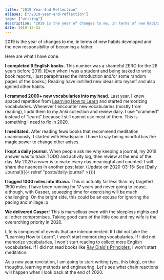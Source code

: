 ```yaml
---
title: "2019 Year-End Reflection"
aliases: ["/2019-year-end-reflection"]
tags: ["writing"]
description: "2019 is the year of changes to me, in terms of new habits developed and the new responsibility of becoming a father. Here are what I have done."
date: 2019-12-31
---
```

2019 is the year of changes to me, in terms of new habits developed and the new responsibility of becoming a father. 

Here are what I have done.

**I completed 9 English books.** This number was a shameful ZERO for the 28 years before 2019. (Even when I was a student and being tasked to write book reports, I just paraphrased the introduction and/or some random pages of the books.) Reading have instilled new ideas into myself and also ignited other habits.

**I crammed 2000+ new vocabularies into my head.** Last year, I knew spaced repetition from [Learning How to Learn][1] and started memorizing vocabularies. Whenever I encounter new vocabularies (mostly from reading), I add them to my Anki collection and review daily. I use "crammed" instead of "learnt" because I still cannot use most of them. This is something I need to fix in 2020.

**I meditated.** After reading fews books that recommend meditation unanimously, I started with Headspace. I have to say being mindful has the magic power to change other axises.

**I kept a daily journal.** When people ask me why keeping a journal, my 2019 answer was to track TODO and activity log, then review at the end of the day. My 2020 answer is to make every day meaningful and counted. I will share the nuances in another post later. (Update on 2020-03-15: See [Daily Journal]({{< relref "posts/daily-journal" >}}))

**I logged 1000 miles into Strava.**  This is actually far less than my targeted 1500 miles. I have been running for 17 years and never going to cease, although, with Casper, squeezing time for exercising will be much challenging. On the bright side, this could be an excuse for ignoring the pacing and millage :p

**We delivered Casper!** This is marvellous even with the sleepless nights and all other compromises. Taking good care of the little one and my wife is the overarching priority in 2020.

Life is composed of events that are interconnected. If I did not take the "Learning How to Learn", I won't start memorizing vocabularies. If I did not memorize vocabularies, I won't start reading to collect more English vocabularies. If I did not read books like [Ray Dialo's Principles][2], I won't start meditation.

As a new year revolution, I am going to start writing (yes, this blog), on the thoughts, learning methods and engineering. Let's see what chain reactions will happen when I look back at the end of 2020.

[1]: https://www.coursera.org/learn/learning-how-to-learn
[2]: https://www.goodreads.com/book/show/34536488
